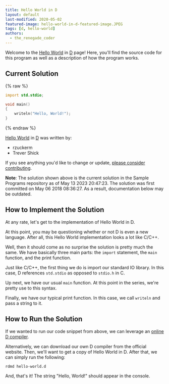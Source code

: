 ```yaml
---
title: Hello World in D
layout: default
last-modified: 2020-05-02
featured-image: hello-world-in-d-featured-image.JPEG
tags: [d, hello-world]
authors:
  - the_renegade_coder
---
```


Welcome to the [Hello World](https://sampleprograms.io/projects/hello-world) in [D](https://sampleprograms.io/languages/d) page! Here, you'll find the source code for this program as well as a description of how the program works.

## Current Solution

{% raw %}

```d
import std.stdio;

void main()
{
    writeln("Hello, World!");
}
```

{% endraw %}

[Hello World](https://sampleprograms.io/projects/hello-world) in [D](https://sampleprograms.io/languages/d) was written by:

- rzuckerm
- Trever Shick

If you see anything you'd like to change or update, [please consider contributing](https://github.com/TheRenegadeCoder/sample-programs).

**Note**: The solution shown above is the current solution in the Sample Programs repository as of May 13 2023 20:47:23. The solution was first committed on May 06 2018 08:36:27. As a result, documentation below may be outdated.

## How to Implement the Solution

At any rate, let's get to the implementation of Hello World in D.

At this point, you may be questioning whether or not D is even a new 
language. After all, this Hello World implementation looks a lot like 
C/C++.

Well, then it should come as no surprise the solution is pretty much 
the same. We have basically three main parts: the `import` statement, 
the `main` function, and the print function.

Just like C/C++, the first thing we do is import our standard IO 
library. In this case, D references `std.stdio` as opposed to `stdio.h`
in C.

Up next, we have our usual `main` function. At this point in the series, 
we're pretty use to this syntax.

Finally, we have our typical print function. In this case, we call 
`writeln` and pass a string to it.


## How to Run the Solution

If we wanted to run our code snippet from above, we can leverage an 
[online D compiler][1].

Alternatively, we can download our own D compiler from the official 
website. Then, we'll want to get a copy of Hello World in D. After 
that, we can simply run the following:

```shell
rdmd hello-world.d
```

And, that's it! The string "Hello, World!" should appear in the console.

[1]: https://run.dlang.io/
